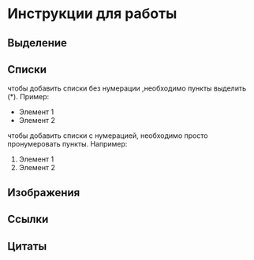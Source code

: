 # Инструкции для работы 

## Выделение 

## Списки

чтобы добавить списки без нумерации ,необходимо пункты выделить (*). Пример:
* Элемент 1
* Элемент 2

чтобы добавить списки с нумерацией, необходимо просто пронумеровать пункты. Например:
1. Элемент 1
2. Элемент 2

## Изображения

## Ссылки

## Цитаты 